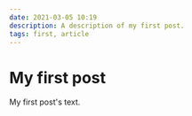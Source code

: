 ```yaml
---
date: 2021-03-05 10:19
description: A description of my first post.
tags: first, article
---
```

# My first post

My first post's text.